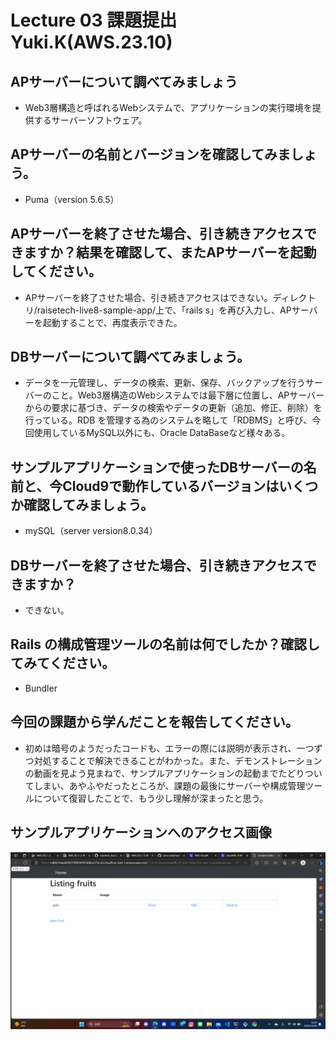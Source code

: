 # Lecture 03 課題提出　Yuki.K(AWS.23.10)
## APサーバーについて調べてみましょう
* Web3層構造と呼ばれるWebシステムで、アプリケーションの実行環境を提供するサーバーソフトウェア。
## APサーバーの名前とバージョンを確認してみましょう。
* Puma（version 5.6.5）
## APサーバーを終了させた場合、引き続きアクセスできますか？結果を確認して、またAPサーバーを起動してください。
* APサーバーを終了させた場合、引き続きアクセスはできない。ディレクトリ/raisetech-live8-sample-app/上で、「rails s」を再び入力し、APサーバーを起動することで、再度表示できた。
## DBサーバーについて調べてみましょう。
* データを一元管理し、データの検索、更新、保存、バックアップを行うサーバーのこと。Web3層構造のWebシステムでは最下層に位置し、APサーバーからの要求に基づき、データの検索やデータの更新（追加、修正、削除）を行っている。RDB を管理する為のシステムを略して「RDBMS」と呼び、今回使用しているMySQL以外にも、Oracle DataBaseなど様々ある。
## サンプルアプリケーションで使ったDBサーバーの名前と、今Cloud9で動作しているバージョンはいくつか確認してみましょう。
* mySQL（server version8.0.34）
## DBサーバーを終了させた場合、引き続きアクセスできますか？
* できない。
## Rails の構成管理ツールの名前は何でしたか？確認してみてください。
* Bundler
## 今回の課題から学んだことを報告してください。
* 初めは暗号のようだったコードも、エラーの際には説明が表示され、一つずつ対処することで解決できることがわかった。また、デモンストレーションの動画を見よう見まねで、サンプルアプリケーションの起動までたどりついてしまい、あやふやだったところが、課題の最後にサーバーや構成管理ツールについて復習したことで、もう少し理解が深まったと思う。
## サンプルアプリケーションへのアクセス画像
![Lecture03](lecture03sampleap.png)